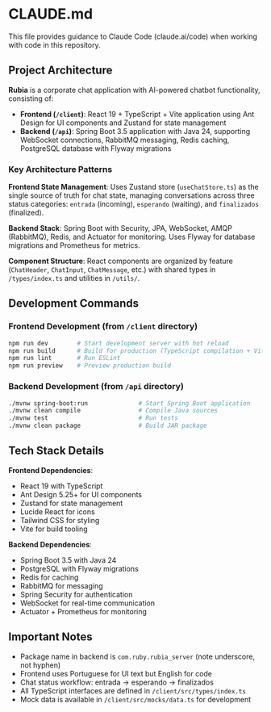 # CLAUDE.md

This file provides guidance to Claude Code (claude.ai/code) when working with code in this repository.

## Project Architecture

**Rubia** is a corporate chat application with AI-powered chatbot functionality, consisting of:

- **Frontend (`/client`)**: React 19 + TypeScript + Vite application using Ant Design for UI components and Zustand for state management
- **Backend (`/api`)**: Spring Boot 3.5 application with Java 24, supporting WebSocket connections, RabbitMQ messaging, Redis caching, PostgreSQL database with Flyway migrations

### Key Architecture Patterns

**Frontend State Management**: Uses Zustand store (`useChatStore.ts`) as the single source of truth for chat state, managing conversations across three status categories: `entrada` (incoming), `esperando` (waiting), and `finalizados` (finalized).

**Backend Stack**: Spring Boot with Security, JPA, WebSocket, AMQP (RabbitMQ), Redis, and Actuator for monitoring. Uses Flyway for database migrations and Prometheus for metrics.

**Component Structure**: React components are organized by feature (`ChatHeader`, `ChatInput`, `ChatMessage`, etc.) with shared types in `/types/index.ts` and utilities in `/utils/`.

## Development Commands

### Frontend Development (from `/client` directory)
```bash
npm run dev        # Start development server with hot reload
npm run build      # Build for production (TypeScript compilation + Vite build)
npm run lint       # Run ESLint
npm run preview    # Preview production build
```

### Backend Development (from `/api` directory)
```bash
./mvnw spring-boot:run              # Start Spring Boot application
./mvnw clean compile                # Compile Java sources
./mvnw test                         # Run tests
./mvnw clean package                # Build JAR package
```

## Tech Stack Details

**Frontend Dependencies**:
- React 19 with TypeScript
- Ant Design 5.25+ for UI components
- Zustand for state management
- Lucide React for icons
- Tailwind CSS for styling
- Vite for build tooling

**Backend Dependencies**:
- Spring Boot 3.5 with Java 24
- PostgreSQL with Flyway migrations
- Redis for caching
- RabbitMQ for messaging
- Spring Security for authentication
- WebSocket for real-time communication
- Actuator + Prometheus for monitoring

## Important Notes

- Package name in backend is `com.ruby.rubia_server` (note underscore, not hyphen)
- Frontend uses Portuguese for UI text but English for code
- Chat status workflow: entrada → esperando → finalizados
- All TypeScript interfaces are defined in `/client/src/types/index.ts`
- Mock data is available in `/client/src/mocks/data.ts` for development